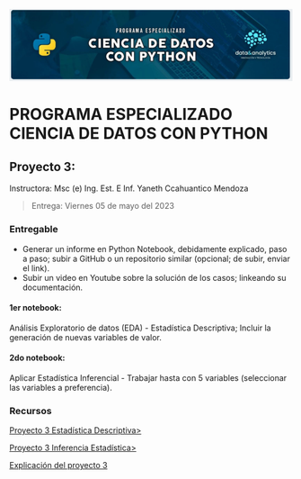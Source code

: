![Header](../Img/pyds.png)

# PROGRAMA ESPECIALIZADO CIENCIA DE DATOS CON PYTHON

## Proyecto 3:

Instructora: Msc (e) Ing. Est. E Inf. Yaneth Ccahuantico Mendoza

> Entrega: Viernes 05 de mayo del 2023

### Entregable

- Generar un informe en Python Notebook, debidamente explicado, paso a paso; subir a GitHub o un repositorio similar (opcional; de subir, enviar el link).
- Subir un video en Youtube sobre la solución de los casos; linkeando su documentación.

#### 1er notebook:

Análisis Exploratorio de datos (EDA) - Estadística Descriptiva; Incluir la generación de nuevas variables de valor.

#### 2do notebook:

Aplicar Estadística Inferencial - Trabajar hasta con 5 variables (seleccionar las variables a preferencia).

### Recursos

<a href="https://colab.research.google.com/drive/1kMzxHEelTXTUF6yTu8X-Vvelma_HLh80?usp=sharing">Proyecto 3 Estadística Descriptiva>

<a href="https://colab.research.google.com/drive/1N7piz5j-4GirwEXxovlnsIF3CVPw0ip2?usp=sharing">Proyecto 3 Inferencia Estadística>

<a href="https://youtu.be/lBYur_2pMNQ">Explicación del proyecto 3</a>
